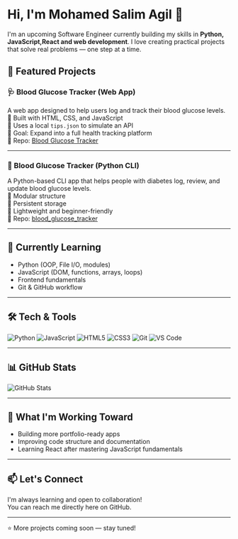 # Hi, I'm Mohamed Salim Agil 👋

I'm an upcoming Software Engineer currently building my skills in **Python, JavaScript,React and web development**. I love creating practical projects that solve real problems — one step at a time.

## 🚀 Featured Projects

### 🩺 Blood Glucose Tracker (Web App)
A web app designed to help users log and track their blood glucose levels.  
🔹 Built with HTML, CSS, and JavaScript  
🔹 Uses a local `tips.json` to simulate an API  
🔹 Goal: Expand into a full health tracking platform  
🔗 Repo: [Blood Glucose Tracker](https://github.com/mohamedsalimagil/Blood-Glucose-Tracker)

---

### 🐍 Blood Glucose Tracker (Python CLI)
A Python-based CLI app that helps people with diabetes log, review, and update blood glucose levels.  
🔹 Modular structure  
🔹 Persistent storage  
🔹 Lightweight and beginner-friendly  
🔗 Repo: [blood_glucose_tracker](https://github.com/mohamedsalimagil/blood_glucose_tracker)


---

## 🌱 Currently Learning
- Python (OOP, File I/O, modules)
- JavaScript (DOM, functions, arrays, loops)
- Frontend fundamentals
- Git & GitHub workflow

---

## 🛠️ Tech & Tools
![Python](https://img.shields.io/badge/Python-3776AB?logo=python&logoColor=white)
![JavaScript](https://img.shields.io/badge/JavaScript-F7DF1E?logo=javascript&logoColor=black)
![HTML5](https://img.shields.io/badge/HTML5-E34F26?logo=html5&logoColor=white)
![CSS3](https://img.shields.io/badge/CSS3-1572B6?logo=css3&logoColor=white)
![Git](https://img.shields.io/badge/Git-F05032?logo=git&logoColor=white)
![VS Code](https://img.shields.io/badge/VS_Code-007ACC?logo=visualstudiocode&logoColor=white)

---

## 📊 GitHub Stats
![GitHub Stats](https://github-readme-stats.vercel.app/api?username=mohamedsalimagil&show_icons=true&theme=default)

---

## 📌 What I'm Working Toward
- Building more portfolio-ready apps
- Improving code structure and documentation
- Learning React after mastering JavaScript fundamentals

---

## 📫 Let's Connect
I'm always learning and open to collaboration!  
You can reach me directly here on GitHub.

---
⭐️ More projects coming soon — stay tuned!
